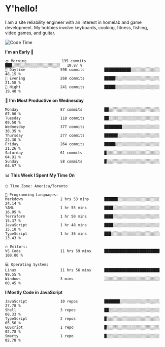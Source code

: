 # Y'hello!
I am a site reliability engineer with an interest in homelab and game development.
My hobbies involve keyboards, cooking, fitness, fishing, video games, and guitar.

<!--START_SECTION:waka-->
![Code Time](http://img.shields.io/badge/Code%20Time-78%20hrs%2014%20mins-blue)

**I'm an Early 🐤** 

```text
🌞 Morning                135 commits         ███░░░░░░░░░░░░░░░░░░░░░░   10.87 % 
🌆 Daytime                598 commits         ████████████░░░░░░░░░░░░░   48.15 % 
🌃 Evening                268 commits         █████░░░░░░░░░░░░░░░░░░░░   21.58 % 
🌙 Night                  241 commits         █████░░░░░░░░░░░░░░░░░░░░   19.40 % 
```
📅 **I'm Most Productive on Wednesday** 

```text
Monday                   87 commits          ██░░░░░░░░░░░░░░░░░░░░░░░   07.00 % 
Tuesday                  118 commits         ██░░░░░░░░░░░░░░░░░░░░░░░   09.50 % 
Wednesday                377 commits         ████████░░░░░░░░░░░░░░░░░   30.35 % 
Thursday                 277 commits         ██████░░░░░░░░░░░░░░░░░░░   22.30 % 
Friday                   264 commits         █████░░░░░░░░░░░░░░░░░░░░   21.26 % 
Saturday                 61 commits          █░░░░░░░░░░░░░░░░░░░░░░░░   04.91 % 
Sunday                   58 commits          █░░░░░░░░░░░░░░░░░░░░░░░░   04.67 % 
```


📊 **This Week I Spent My Time On** 

```text
🕑︎ Time Zone: America/Toronto

💬 Programming Languages: 
Markdown                 2 hrs 53 mins       ██████░░░░░░░░░░░░░░░░░░░   24.14 % 
YAML                     1 hr 55 mins        ████░░░░░░░░░░░░░░░░░░░░░   16.05 % 
Terraform                1 hr 50 mins        ████░░░░░░░░░░░░░░░░░░░░░   15.37 % 
JavaScript               1 hr 48 mins        ████░░░░░░░░░░░░░░░░░░░░░   15.10 % 
TypeScript               1 hr 36 mins        ███░░░░░░░░░░░░░░░░░░░░░░   13.43 % 

🔥 Editors: 
VS Code                  11 hrs 59 mins      █████████████████████████   100.00 % 

💻 Operating System: 
Linux                    11 hrs 56 mins      █████████████████████████   99.55 % 
Windows                  3 mins              ░░░░░░░░░░░░░░░░░░░░░░░░░   00.45 % 
```

**I Mostly Code in JavaScript** 

```text
JavaScript               10 repos            ███████░░░░░░░░░░░░░░░░░░   27.78 % 
Shell                    3 repos             ██░░░░░░░░░░░░░░░░░░░░░░░   08.33 % 
TypeScript               2 repos             █░░░░░░░░░░░░░░░░░░░░░░░░   05.56 % 
GDScript                 1 repo              █░░░░░░░░░░░░░░░░░░░░░░░░   02.78 % 
Smarty                   1 repo              █░░░░░░░░░░░░░░░░░░░░░░░░   02.78 % 
```




<!--END_SECTION:waka-->
